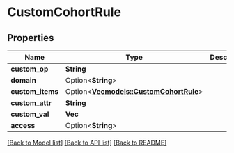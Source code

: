 # CustomCohortRule

## Properties

Name | Type | Description | Notes
------------ | ------------- | ------------- | -------------
**custom_op** | **String** |  | 
**domain** | Option<**String**> |  | [optional]
**custom_items** | Option<[**Vec<models::CustomCohortRule>**](CustomCohortRule.md)> |  | [optional]
**custom_attr** | **String** |  | 
**custom_val** | **Vec<String>** |  | 
**access** | Option<**String**> |  | [optional]

[[Back to Model list]](../README.md#documentation-for-models) [[Back to API list]](../README.md#documentation-for-api-endpoints) [[Back to README]](../README.md)



